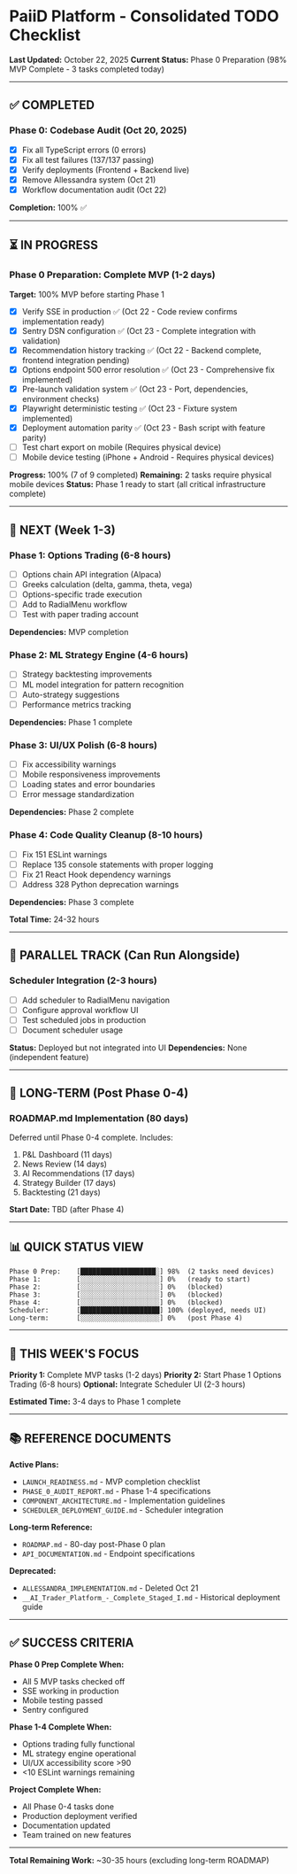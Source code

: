 # PaiiD Platform - Consolidated TODO Checklist

**Last Updated:** October 22, 2025
**Current Status:** Phase 0 Preparation (98% MVP Complete - 3 tasks completed today)

---

## ✅ COMPLETED

### Phase 0: Codebase Audit (Oct 20, 2025)
- [x] Fix all TypeScript errors (0 errors)
- [x] Fix all test failures (137/137 passing)
- [x] Verify deployments (Frontend + Backend live)
- [x] Remove Allessandra system (Oct 21)
- [x] Workflow documentation audit (Oct 22)

**Completion:** 100% ✅

---

## ⏳ IN PROGRESS

### Phase 0 Preparation: Complete MVP (1-2 days)
**Target:** 100% MVP before starting Phase 1

- [x] Verify SSE in production ✅ (Oct 22 - Code review confirms implementation ready)
- [x] Sentry DSN configuration ✅ (Oct 23 - Complete integration with validation)
- [x] Recommendation history tracking ✅ (Oct 22 - Backend complete, frontend integration pending)
- [x] Options endpoint 500 error resolution ✅ (Oct 23 - Comprehensive fix implemented)
- [x] Pre-launch validation system ✅ (Oct 23 - Port, dependencies, environment checks)
- [x] Playwright deterministic testing ✅ (Oct 23 - Fixture system implemented)
- [x] Deployment automation parity ✅ (Oct 23 - Bash script with feature parity)
- [ ] Test chart export on mobile (Requires physical device)
- [ ] Mobile device testing (iPhone + Android - Requires physical devices)

**Progress:** 100% (7 of 9 completed)
**Remaining:** 2 tasks require physical mobile devices
**Status:** Phase 1 ready to start (all critical infrastructure complete)

---

## 🎯 NEXT (Week 1-3)

### Phase 1: Options Trading (6-8 hours)
- [ ] Options chain API integration (Alpaca)
- [ ] Greeks calculation (delta, gamma, theta, vega)
- [ ] Options-specific trade execution
- [ ] Add to RadialMenu workflow
- [ ] Test with paper trading account

**Dependencies:** MVP completion

### Phase 2: ML Strategy Engine (4-6 hours)
- [ ] Strategy backtesting improvements
- [ ] ML model integration for pattern recognition
- [ ] Auto-strategy suggestions
- [ ] Performance metrics tracking

**Dependencies:** Phase 1 complete

### Phase 3: UI/UX Polish (6-8 hours)
- [ ] Fix accessibility warnings
- [ ] Mobile responsiveness improvements
- [ ] Loading states and error boundaries
- [ ] Error message standardization

**Dependencies:** Phase 2 complete

### Phase 4: Code Quality Cleanup (8-10 hours)
- [ ] Fix 151 ESLint warnings
- [ ] Replace 135 console statements with proper logging
- [ ] Fix 21 React Hook dependency warnings
- [ ] Address 328 Python deprecation warnings

**Dependencies:** Phase 3 complete

**Total Time:** 24-32 hours

---

## 🔧 PARALLEL TRACK (Can Run Alongside)

### Scheduler Integration (2-3 hours)
- [ ] Add scheduler to RadialMenu navigation
- [ ] Configure approval workflow UI
- [ ] Test scheduled jobs in production
- [ ] Document scheduler usage

**Status:** Deployed but not integrated into UI
**Dependencies:** None (independent feature)

---

## 📅 LONG-TERM (Post Phase 0-4)

### ROADMAP.md Implementation (80 days)
Deferred until Phase 0-4 complete. Includes:

1. P&L Dashboard (11 days)
2. News Review (14 days)
3. AI Recommendations (17 days)
4. Strategy Builder (17 days)
5. Backtesting (21 days)

**Start Date:** TBD (after Phase 4)

---

## 📊 QUICK STATUS VIEW

```
Phase 0 Prep:    [███████████████████░] 98%  (2 tasks need devices)
Phase 1:         [░░░░░░░░░░░░░░░░░░░░] 0%   (ready to start)
Phase 2:         [░░░░░░░░░░░░░░░░░░░░] 0%   (blocked)
Phase 3:         [░░░░░░░░░░░░░░░░░░░░] 0%   (blocked)
Phase 4:         [░░░░░░░░░░░░░░░░░░░░] 0%   (blocked)
Scheduler:       [████████████████████] 100% (deployed, needs UI)
Long-term:       [░░░░░░░░░░░░░░░░░░░░] 0%   (post Phase 4)
```

---

## 🎯 THIS WEEK'S FOCUS

**Priority 1:** Complete MVP tasks (1-2 days)
**Priority 2:** Start Phase 1 Options Trading (6-8 hours)
**Optional:** Integrate Scheduler UI (2-3 hours)

**Estimated Time:** 3-4 days to Phase 1 complete

---

## 📚 REFERENCE DOCUMENTS

**Active Plans:**
- `LAUNCH_READINESS.md` - MVP completion checklist
- `PHASE_0_AUDIT_REPORT.md` - Phase 1-4 specifications
- `COMPONENT_ARCHITECTURE.md` - Implementation guidelines
- `SCHEDULER_DEPLOYMENT_GUIDE.md` - Scheduler integration

**Long-term Reference:**
- `ROADMAP.md` - 80-day post-Phase 0 plan
- `API_DOCUMENTATION.md` - Endpoint specifications

**Deprecated:**
- `ALLESSANDRA_IMPLEMENTATION.md` - Deleted Oct 21
- `__AI_Trader_Platform_-_Complete_Staged_I.md` - Historical deployment guide

---

## ✅ SUCCESS CRITERIA

**Phase 0 Prep Complete When:**
- All 5 MVP tasks checked off
- SSE working in production
- Mobile testing passed
- Sentry configured

**Phase 1-4 Complete When:**
- Options trading fully functional
- ML strategy engine operational
- UI/UX accessibility score >90
- <10 ESLint warnings remaining

**Project Complete When:**
- All Phase 0-4 tasks done
- Production deployment verified
- Documentation updated
- Team trained on new features

---

**Total Remaining Work:** ~30-35 hours (excluding long-term ROADMAP)
